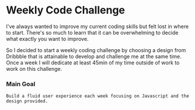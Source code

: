 # Weekly Code Challenge

I've always wanted to improve my current coding skills but felt lost in where to start. There's so much to learn that it can be overwhelming to decide what exactly you want to improve.

So I decided to start a weekly coding challenge by choosing a design from Dribbble that is attainable to develop and challenge me at the same time.
Once a week I will dedicate at least 45min of my time outside of work to work on this challenge. 

### Main Goal

```
Build a fluid user experience each week focusing on Javascript and the design provided.
```